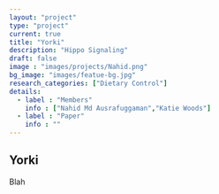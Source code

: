 ```yaml
---
layout: "project"
type: "project"
current: true
title: "Yorki"
description: "Hippo Signaling"
draft: false
image : "images/projects/Nahid.png"
bg_image: "images/featue-bg.jpg"
research_categories: ["Dietary Control"]
details:
  - label : "Members"
    info : ["Nahid Md Ausrafuggaman","Katie Woods"]
  - label : "Paper"
    info : ""
---
```


## Yorki

Blah
